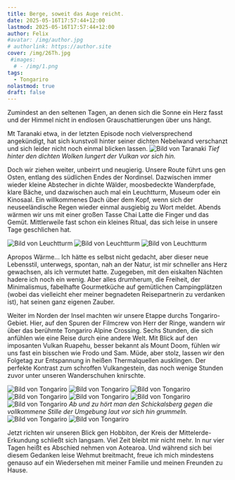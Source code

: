 ```yaml
---
title: Berge, soweit das Auge reicht.
date: 2025-05-16T17:57:44+12:00
lastmod: 2025-05-16T17:57:44+12:00
author: Felix
#avatar: /img/author.jpg
# authorlink: https://author.site
cover: /img/26Th.jpg
 #images:
  # - /img/1.png
tags: 
  - Tongariro
nolastmod: true
draft: false
---
```


Zumindest an den seltenen Tagen, an denen sich die Sonne ein Herz fasst und der Himmel nicht in endlosen Grauschattierungen über uns hängt.

<!--more-->

Mt Taranaki etwa, in der letzten Episode noch vielversprechend angekündigt, hat sich kunstvoll hinter seiner dichten Nebelwand verschanzt und sich leider nicht noch einmal blicken lassen.
![Bild von Taranaki](/img/Taranaki.jpg)
_Tief hinter den dichten Wolken lungert der Vulkan vor sich hin._

Doch wir ziehen weiter, unbeirrt und neugierig. Unsere Route führt uns gen Osten, entlang des südlichen Endes der Nordinsel. Dazwischen immer wieder kleine Abstecher in dichte Wälder, moosbedeckte Wanderpfade, klare Bäche, und dazwischen auch mal ein Leuchtturm, Museum oder ein Kinosaal. Ein willkommenes Dach über dem Kopf, wenn sich der neuseeländische Regen wieder einmal ausgiebig zu Wort meldet. Abends wärmen wir uns mit einer großen Tasse Chai Latte die Finger und das Gemüt. Mittlerweile fast schon ein kleines Ritual, das sich leise in unsere Tage geschlichen hat.

![Bild von Leuchtturm](/img/Lh.jpg)
![Bild von Leuchtturm](/img/Lhu.jpg)
![Bild von Leuchtturm](/img/Lhu2.jpg)

Apropos Wärme... Ich hätte es selbst nicht gedacht, aber dieser neue Lebensstil, unterwegs, spontan, nah an der Natur, ist mir schneller ans Herz gewachsen, als ich vermutet hatte. Zugegeben, mit den eiskalten Nächten hadere ich noch ein wenig. Aber alles drumherum, die Freiheit, der Minimalismus, fabelhafte Gourmetküche auf gemütlichen Campingplätzen (wobei das vielleicht eher meiner begnadeten Reisepartnerin zu  verdanken ist), hat seinen ganz eigenen Zauber. 

Weiter im Norden der Insel machten wir unsere Etappe durchs Tongariro-Gebiet. Hier, auf den Spuren der Filmcrew von Herr der Ringe, wandern wir über das berühmte Tongariro Alpine Crossing. Sechs Stunden, die sich anfühlen wie eine Reise durch eine andere Welt. Mit Blick auf den imposanten Vulkan Ruapehu, besser bekannt als Mount Doom, fühlen wir uns fast ein bisschen wie Frodo und Sam. Müde, aber stolz, lassen wir den Folgetag zur Entspannung in heißen Thermalquellen ausklingen. Der perfekte Kontrast zum schroffen Vulkangestein, das noch wenige Stunden zuvor unter unseren Wanderschuhen knirschte.

![Bild von Tongariro](/img/T.jpg)
![Bild von Tongariro](/img/T2.jpg)
![Bild von Tongariro](/img/T3.jpg)
![Bild von Tongariro](/img/T4.jpg)
![Bild von Tongariro](/img/T5.jpg)
![Bild von Tongariro](/img/T6.jpg)
![Bild von Tongariro](/img/T7.jpg)
_Ab und zu hört man den Schickalsberg gegen die vollkommene Stille der Umgebung laut vor sich hin grummeln._
![Bild von Tongariro](/img/T8.jpg)
![Bild von Tongariro](/img/T9.jpg)

Jetzt richten wir unseren Blick gen Hobbiton, der Kreis der Mittelerde-Erkundung schließt sich langsam. Viel Zeit bleibt mir nicht mehr. In nur vier Tagen heißt es Abschied nehmen von Aotearoa. Und während sich bei diesem Gedanken leise Wehmut breitmacht, freue ich mich mindestens genauso auf ein Wiedersehen mit meiner Familie und meinen Freunden zu Hause.
